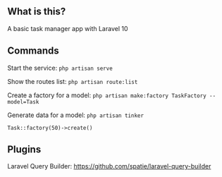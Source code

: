## What is this?

A basic task manager app with Laravel 10

## Commands

Start the service:
`php artisan serve`

Show the routes list:
`php artisan route:list`

Create a factory for a model:
`php artisan make:factory TaskFactory --model=Task`

Generate data for a model:
`php artisan tinker`

`Task::factory(50)->create()`

## Plugins

Laravel Query Builder: https://github.com/spatie/laravel-query-builder


